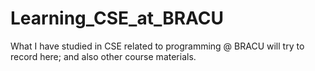 # Learning_CSE_at_BRACU
What I have studied in CSE related to programming @ BRACU will try to record here; and also other course materials.
